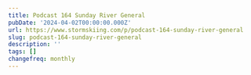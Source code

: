 ```yaml
---
title: Podcast 164 Sunday River General
pubDate: '2024-04-02T00:00:00.000Z'
url: https://www.stormskiing.com/p/podcast-164-sunday-river-general
slug: podcast-164-sunday-river-general
description: ''
tags: []
changefreq: monthly
---
```


<!-- Add post content below -->
